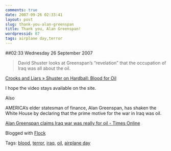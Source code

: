 ```yaml
---
comments: true
date: 2007-09-26 02:33:41
layout: post
slug: thank-you-alan-greenspan
title: Thank you, Alan Greenspan!
wordpressid: 87
tags: airplane day,terror
---
```


##02:33 Wednesday 26 September 2007

> David Shuster looks at Greenspan’s “revelation” that the occupation of Iraq was all about the oil.

[Crooks and Liars » Shuster on Hardball: Blood for Oil](http://www.crooksandliars.com/2007/09/18/shuster-on-hardball-blood-for-oil/)


I hope the video stays available on the site. 

Also



AMERICA’s elder statesman of finance, Alan Greenspan, has shaken the White House by declaring that the prime motive for the war in Iraq was oil.



[Alan Greenspan claims Iraq war was really for oil - Times Online](http://www.timesonline.co.uk/tol/news/world/article2461214.ece)

Blogged with [Flock](http://www.flock.com/blogged-with-flock)

Tags: [blood](http://technorati.com/tag/blood), [terror](http://technorati.com/tag/terror), [ iraq](http://technorati.com/tag/%20iraq), [ oil](http://technorati.com/tag/%20oil), [ airplane day](http://technorati.com/tag/%20airplane%20day)
